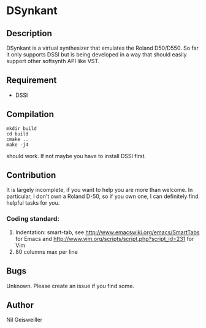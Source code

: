 DSynkant
========

Description
-----------

DSynkant is a virtual synthesizer that emulates the Roland
D50/D550. So far it only supports DSSI but is being developed in a way
that should easily support other softsynth API like VST.

Requirement
-----------

- DSSI

Compilation
-----------

```
mkdir build
cd build
cmake ..
make -j4
```
should work. If not maybe you have to install DSSI first.

Contribution
------------

It is largely incomplete, if you want to help you are more than
welcome. In particular, I don't own a Roland D-50, so if you own one,
I can definitely find helpful tasks for you.

### Coding standard:
1. Indentation: smart-tab, see
   http://www.emacswiki.org/emacs/SmartTabs for Emacs and
   http://www.vim.org/scripts/script.php?script_id=231 for Vim
2. 80 columns max per line

Bugs
----

Unknown. Please create an issue if you find some.

Author
------

Nil Geisweiller

